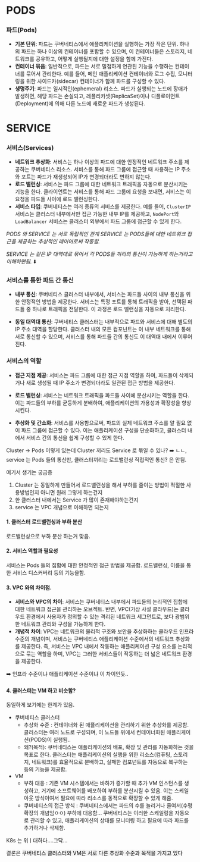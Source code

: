 # PODS

### 파드(Pods)

- **기본 단위**: 파드는 쿠버네티스에서 애플리케이션을 실행하는 가장 작은 단위. 하나의 파드는 하나 이상의 컨테이너를 포함할 수 있으며, 이 컨테이너들은 스토리지, 네트워크를 공유하고, 어떻게 실행될지에 대한 설정을 함께 가진다.
- **컨테이너 묶음**: 일반적으로, 파드는 서로 밀접하게 연관된 기능을 수행하는 컨테이너를 묶어서 관리한다. 예를 들어, 메인 애플리케이션 컨테이너와 로그 수집, 모니터링을 위한 사이드카(sidecar) 컨테이너가 함께 파드를 구성할 수 있다.
- **생명주기**: 파드는 일시적인(ephemeral) 리소스. 파드가 실행되는 노드에 장애가 발생하면, 해당 파드는 손실되고, 레플리카셋(ReplicaSet)이나 디플로이먼트(Deployment)에 의해 다른 노드에 새로운 파드가 생성된다.

# SERVICE
### 서비스(Services)

- **네트워크 추상화**: 서비스는 하나 이상의 파드에 대한 안정적인 네트워크 주소를 제공하는 쿠버네티스 리소스. 서비스를 통해 파드 그룹에 접근할 때 사용하는 IP 주소와 포트는 파드가 재생성되어 IP가 변경되더라도 변하지 않는다.
- **로드 밸런싱**: 서비스는 파드 그룹에 대한 네트워크 트래픽을 자동으로 분산시키는 기능을 한다. 클라이언트는 서비스를 통해 파드 그룹에 요청을 보내면, 서비스는 이 요청을 파드들 사이에 로드 밸런싱한다.
- **서비스 타입**: 쿠버네티스는 여러 종류의 서비스를 제공한다. 예를 들어, `ClusterIP` 서비스는 클러스터 내부에서만 접근 가능한 내부 IP를 제공하고, `NodePort`와 `LoadBalancer` 서비스는 클러스터 외부에서 파드 그룹에 접근할 수 있게 한다.







_PODS 와 SERVICE 는 서로 독립적인 관계
SERVICE 는 PODS들에 대한 네트워크 접근을 제공하는 추상적인 레이어로써 작동함._


_SERVICE 는 같은 IP 대역대로 묶어서 각 PODS들 끼리의 통신이 가능하게 하는거라고 이해하면됨._ ⬇️
### 서비스를 통한 파드 간 통신

- **내부 통신**: 쿠버네티스 클러스터 내부에서, 서비스는 파드들 사이의 내부 통신을 위한 안정적인 방법을 제공한다. 서비스는 특정 포트를 통해 트래픽을 받아, 선택된 파드들 중 하나로 트래픽을 전달한다. 이 과정은 로드 밸런싱을 자동으로 처리한다.
    
- **동일 대역대 통신**: 쿠버네티스 클러스터는 내부적으로 파드와 서비스에 대해 별도의 IP 주소 대역을 할당한다. 클러스터 내의 모든 컴포넌트는 이 내부 네트워크를 통해 서로 통신할 수 있으며, 서비스를 통해 파드들 간의 통신도 이 대역대 내에서 이루어진다.
    

### 서비스의 역할

- **접근 지점 제공**: 서비스는 파드 그룹에 대한 접근 지점 역할을 하여, 파드들이 삭제되거나 새로 생성될 때 IP 주소가 변경되더라도 일관된 접근 방법을 제공한다.
    
- **로드 밸런싱**: 서비스는 네트워크 트래픽을 파드들 사이에 분산시키는 역할을 한다. 이는 파드들의 부하를 균등하게 분배하여, 애플리케이션의 가용성과 확장성을 향상시킨다.
    
- **추상화 및 간소화**: 서비스를 사용함으로써, 파드의 실제 네트워크 주소를 알 필요 없이 파드 그룹에 접근할 수 있다. 이는 애플리케이션 구성을 단순화하고, 클러스터 내에서 서비스 간의 통신을 쉽게 구성할 수 있게 한다.





Cluster -> Pods 이렇게 있는데 Cluster 끼리도 Service 로 묶일 수 있나?
➡️ ㄴㄴ, service 는 Pods 들의 통신만, 클러스터끼리는 로드밸런싱 직접적인 통신? 은 안됨.



여기서 생기는 궁금증
1. Cluster 는 동일하게 만들어서 로드밸런싱을 해서 부하를 줄이는 방법이 적절한 사용방법인지 아니면 원래 그렇게 하는건지 
2. 한 클러스터 내에서는 Service 가 많이 존재해야하는건지 
3. service 는 VPC 개념으로 이해하면 되는지




#### 1. 클러스터 로드밸런싱과 부하 분산
로드밸런싱으로 부하 분산 하는거 맞음.

#### 2. 서비스 역할과 필요성
서비스는 Pods 들의 집합에 대한 안정적인 접근 방법을 제공함. 로드밸런싱, 이름을 통한 서비스 디스커버리 등의 기능을함.

#### 3. VPC 와의 차이점.
- **서비스와 VPC의 차이**: 서비스는 쿠버네티스 내부에서 파드들의 논리적인 집합에 대한 네트워크 접근을 관리하는 오브젝트. 반면, VPC(가상 사설 클라우드)는 클라우드 환경에서 사용자가 정의할 수 있는 격리된 네트워크 세그먼트로, 보다 광범위한 네트워크 관리와 구성을 가능하게 한다.
- **개념적 차이**: VPC는 네트워크의 물리적 구조와 보안을 추상화하는 클라우드 인프라 수준의 개념이며, 서비스는 쿠버네티스 애플리케이션 수준에서의 네트워크 추상화를 제공한다. 즉, 서비스는 VPC 내에서 작동하는 애플리케이션 구성 요소를 논리적으로 묶는 역할을 하며, VPC는 그러한 서비스들이 작동하는 더 넓은 네트워크 환경을 제공한다.

➡️ 인프라 수준이냐 애플리케이션 수준이냐 이 차이인듯..


#### 4. 클러스터는 VM 하고 비슷함?
동일하게 보기에는 한계가 있음.

* 쿠버네티스 클러스터
	* 추상화 수준 : 컨테이너화 된 애플리케이션을 관리하기 위한 추상화를 제공함. 클러스터는 여러 노드로 구성되며, 이 노드들 위에서 컨테이너화된 애플리케이션(PODS)이 실행됨..
	* 왜?(목적): 쿠버네티스는 애플리케이션의 배포, 확장 및 관리를 자동화하는 것을 목표로 한다. 클러스터는 애플리케이션의 실행을 위한 리소스(컴퓨팅, 스토리지, 네트워크)를 효율적으로 분배하고, 실패한 컴포넌트를 자동으로 복구하는 등의 기능을 제공함.
* VM
	* 부하 대응 : 기존 VM 시스템에서는 바하가 증가할 때 추가 VM 인스턴스를 생성하고, 거기에 소프트웨어를 배포하여 부하를 분산시킬 수 있음. 이는 스케일 아웃 방식이여서 필요에 따라 리소스를 동적으로 확장할 수 있게 해줌.
	* 쿠버네티스의 접근 방식 : 쿠버네티스에서는 파드의 수를 늘리거나 줄여서(수평확장의 개념임ㅇㅇ) 부하에 대응함... 쿠버네티스는 이러한 스케일링을 자동으로 관리할 수 있고, 애플리케이션의 상태를 모니터링 하고 필요에 따라 파드를 추가하거나 삭제함.

K8s 는 위ㅣ대하다....그닥...


결론은 <span style="background-color:#F5F5F5">
<span style="color:black">쿠버네티스 클러스터와 VM은 서로 다른 추상화 수준과 목적을 가지고 있다</span>
</span>

